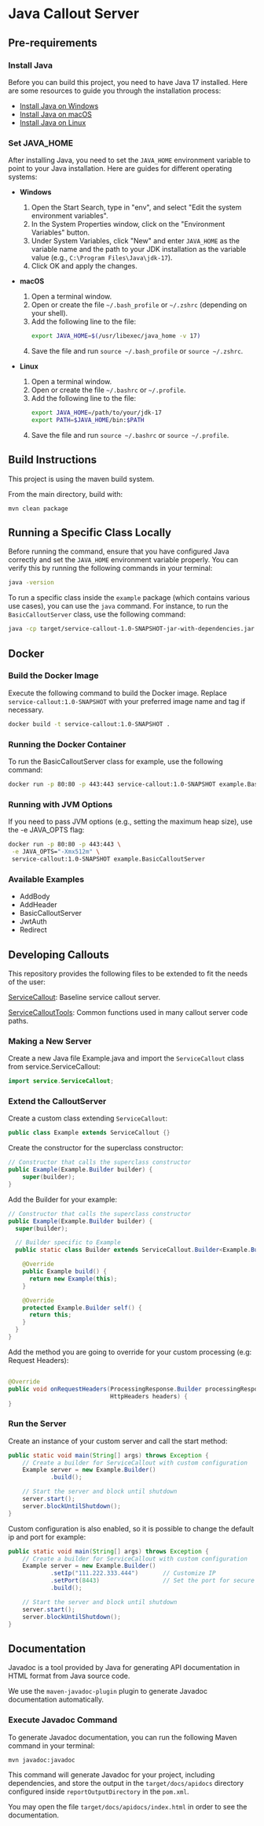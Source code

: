 # Java Callout Server

## Pre-requirements

### Install Java

Before you can build this project, you need to have Java 17 installed. Here are some resources to guide you through the installation process:

- [Install Java on Windows](https://docs.oracle.com/en/java/javase/17/install/installation-jdk-microsoft-windows-platforms.html)
- [Install Java on macOS](https://docs.oracle.com/en/java/javase/17/install/installation-jdk-macos.html)
- [Install Java on Linux](https://docs.oracle.com/en/java/javase/17/install/installation-jdk-linux-platforms.html)

### Set JAVA_HOME

After installing Java, you need to set the `JAVA_HOME` environment variable to point to your Java installation. Here are guides for different operating systems:

- **Windows**
    1. Open the Start Search, type in "env", and select "Edit the system environment variables".
    2. In the System Properties window, click on the "Environment Variables" button.
    3. Under System Variables, click "New" and enter `JAVA_HOME` as the variable name and the path to your JDK installation as the variable value (e.g., `C:\Program Files\Java\jdk-17`).
    4. Click OK and apply the changes.

- **macOS**
    1. Open a terminal window.
    2. Open or create the file `~/.bash_profile` or `~/.zshrc` (depending on your shell).
    3. Add the following line to the file:
       ```sh
       export JAVA_HOME=$(/usr/libexec/java_home -v 17)
       ```
    4. Save the file and run `source ~/.bash_profile` or `source ~/.zshrc`.

- **Linux**
    1. Open a terminal window.
    2. Open or create the file `~/.bashrc` or `~/.profile`.
    3. Add the following line to the file:
       ```sh
       export JAVA_HOME=/path/to/your/jdk-17
       export PATH=$JAVA_HOME/bin:$PATH
       ```
    4. Save the file and run `source ~/.bashrc` or `source ~/.profile`.


## Build Instructions

This project is using the maven build system.

From the main directory, build with:

```
mvn clean package
```

## Running a Specific Class Locally
Before running the command, ensure that you have configured Java correctly and set the `JAVA_HOME` environment variable properly. You can verify this by running the following commands in your terminal:

```sh
java -version
```

To run a specific class inside the `example` package (which contains various use cases), you can use the `java` command. For instance, to run the `BasicCalloutServer` class, use the following command:

```sh
java -cp target/service-callout-1.0-SNAPSHOT-jar-with-dependencies.jar example.BasicCalloutServer
```

## Docker

### Build the Docker Image

Execute the following command to build the Docker image. Replace `service-callout:1.0-SNAPSHOT` with your preferred image name and tag if necessary.

```sh
docker build -t service-callout:1.0-SNAPSHOT .
```

### Running the Docker Container

To run the BasicCalloutServer class for example, use the following command:

```sh
docker run -p 80:80 -p 443:443 service-callout:1.0-SNAPSHOT example.BasicCalloutServer
```

### Running with JVM Options

If you need to pass JVM options (e.g., setting the maximum heap size), use the -e JAVA_OPTS flag:

```sh
docker run -p 80:80 -p 443:443 \
 -e JAVA_OPTS="-Xmx512m" \
 service-callout:1.0-SNAPSHOT example.BasicCalloutServer
```

### Available Examples

- AddBody
- AddHeader
- BasicCalloutServer
- JwtAuth
- Redirect


## Developing Callouts
This repository provides the following files to be extended to fit the needs of the user:

[ServiceCallout](src/main/java/service/ServiceCallout.java): Baseline service callout server.

[ServiceCalloutTools](src/main/java/service/ServiceCalloutTools.java): Common functions used in many callout server code paths.

### Making a New Server

Create a new Java file Example.java and import the ``ServiceCallout`` class from service.ServiceCallout:

```java
import service.ServiceCallout;
```
### Extend the CalloutServer

Create a custom class extending ``ServiceCallout``:

```java
public class Example extends ServiceCallout {}
```

Create the constructor for the superclass constructor:

```java
// Constructor that calls the superclass constructor
public Example(Example.Builder builder) {
    super(builder);
}
```

Add the Builder for your example:

```java
// Constructor that calls the superclass constructor
public Example(Example.Builder builder) {
  super(builder);

  // Builder specific to Example
  public static class Builder extends ServiceCallout.Builder<Example.Builder> {

    @Override
    public Example build() {
      return new Example(this);
    }

    @Override
    protected Example.Builder self() {
      return this;
    }
  }
}
```

Add the method you are going to override for your custom processing  (e.g: Request Headers):
```java

@Override
public void onRequestHeaders(ProcessingResponse.Builder processingResponseBuilder,
                             HttpHeaders headers) {
}
```

### Run the Server

Create an instance of your custom server and call the start method:

```java
public static void main(String[] args) throws Exception {
    // Create a builder for ServiceCallout with custom configuration
    Example server = new Example.Builder()
            .build();

    // Start the server and block until shutdown
    server.start();
    server.blockUntilShutdown();
}
```

Custom configuration is also enabled, so it is possible to change the default ip and port for example:
```java
public static void main(String[] args) throws Exception {
    // Create a builder for ServiceCallout with custom configuration
    Example server = new Example.Builder()
            .setIp("111.222.333.444")       // Customize IP
            .setPort(8443)                  // Set the port for secure communication
            .build();

    // Start the server and block until shutdown
    server.start();
    server.blockUntilShutdown();
}
```

## Documentation

Javadoc is a tool provided by Java for generating API documentation in HTML format from Java source code. 

We use the `maven-javadoc-plugin` plugin to generate Javadoc documentation automatically.

### Execute Javadoc Command

To generate Javadoc documentation, you can run the following Maven command in your terminal:

```sh
mvn javadoc:javadoc
```

This command will generate Javadoc for your project, including dependencies, and store the output in the `target/docs/apidocs`
directory configured inside `reportOutputDirectory` in the `pom.xml`.

You may open the file `target/docs/apidocs/index.html` in order to see the documentation.
